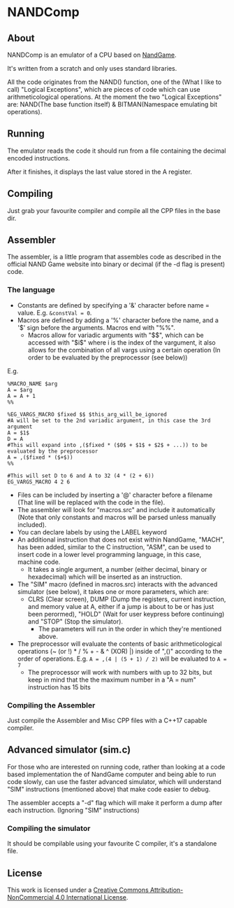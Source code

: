 # NANDComp
## About
NANDComp is an emulator of a CPU based on [NandGame](https://nandgame.com/).

It's written from a scratch and only uses standard libraries.

All the code originates from the NAND() function, one of the (What I like to call) "Logical Exceptions", which are pieces of code which can use arithmeticological operations.
At the moment the two "Logical Exceptions" are: NAND(The base function itself) & BITMAN(Namespace emulating bit operations).

## Running
The emulator reads the code it should run from a file containing the decimal encoded instructions.

After it finishes, it displays the last value stored in the A register.

## Compiling
Just grab your favourite compiler and compile all the CPP files in the base dir.

## Assembler
The assembler, is a little program that assembles code as described in the official NAND Game website into binary or decimal (if the -d flag is present) code.

### The language
- Constants are defined by specifying a '&' character before name = value. E.g. `&constVal = 0`.
- Macros are defined by adding a '%' character before the name, and a '$' sign before the arguments. Macros end with "%%".
	- Macros allow for variadic arguments with "$$", which can be accessed with "$i$" where i is the index of the vargument, it also allows for the combination of all vargs using a certain operation (In order to be evaluated by the preprocessor (see below))

E.g.
```
%MACRO_NAME $arg
A = $arg
A = A + 1
%%

%EG_VARGS_MACRO $fixed $$ $this_arg_will_be_ignored
#A will be set to the 2nd variadic argument, in this case the 3rd argument
A = $1$
D = A
#This will expand into ,($fixed * ($0$ + $1$ + $2$ + ...)) to be evaluated by the preprocessor
A = ,($fixed * ($+$))
%%

#This will set D to 6 and A to 32 (4 * (2 + 6))
EG_VARGS_MACRO 4 2 6
```
- Files can be included by inserting a '@' character before a filename (That line will be replaced with the code in the file).
- The assembler will look for "macros.src" and include it automatically (Note that only constants and macros will be parsed unless manually included).
- You can declare labels by using the LABEL keyword
- An additional instruction that does not exist within NandGame, "MACH", has been added, similar to the C instruction, "ASM", can be used to insert code in a lower level programming language, in this case, machine code.
	- It takes a single argument, a number (either decimal, binary or hexadecimal) which will be inserted as an instruction.
- The "SIM" macro (defined in macros.src) interacts with the advanced simulator (see below), it takes one or more parameters, which are:
	- CLRS (Clear screen), DUMP (Dump the registers, current instruction, and memory value at A, either if a jump is about to be or has just been perormed), "HOLD" (Wait for user keypress before continuing) and "STOP" (Stop the simulator).
		- The parameters will run in the order in which they're mentioned above.
- The preprocessor will evaluate the contents of basic arithmeticological operations (~ (or !) * / % + - & ^ (XOR) |) inside of ",()" according to the order of operations. E.g. `A = ,(4 | (5 + 1) / 2)` will be evaluated to `A = 7`
	- The preprocessor will work with numbers with up to 32 bits, but keep in mind that the the maximum number in a "A = num" instruction has 15 bits

### Compiling the Assembler
Just compile the Assembler and Misc CPP files with a C++17 capable compiler.

## Advanced simulator (sim.c)
For those who are interested on running code, rather than looking at a code based implementation the of NandGame computer and being able to run code slowly, can use the faster advanced simulator, which will understand "SIM" instructions (mentioned above) that make code easier to debug.

The assembler accepts a "-d" flag which will make it perform a dump after each instruction. (Ignoring "SIM" instructions)

### Compiling the simulator
It should be compilable using your favourite C compiler, it's a standalone file.

## License
This work is licensed under a [Creative Commons Attribution-NonCommercial 4.0 International License](http://creativecommons.org/licenses/by-nc/4.0/).
